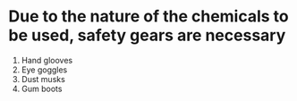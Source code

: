 # Due to the nature of the chemicals to be used, safety gears are necessary


1. Hand glooves
2. Eye goggles
3. Dust musks
4. Gum boots
